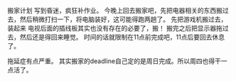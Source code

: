 搬家计划
写到昏迷，疯狂补作业。
今晚上回去搬家吧，先把电器相关的东西搬过去，然后稍微打扫一下，将电脑装好，这可能得跑两趟了。
先把游戏机搬过去，装起来
电视后面的插线板其实也没有存在的必要了，搬！
搬完之后把显示器拖过去，然后还是得回来睡觉。
时间的话就限制在11点前完成吧，11点后要回去休息了。

拖延症有点严重。
其实搬家的deadline自己定的是周日完成。所以周四也得干一点活了。